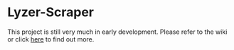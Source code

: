 # Lyzer-Scraper

This project is still very much in early development. Please refer to the wiki or click <a href='https://github.com/Evanlab02/Lyzer-Scraper/wiki'>here</a> to find out more.
